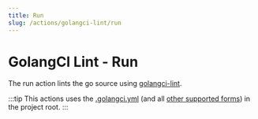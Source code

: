 ```yaml
---
title: Run
slug: /actions/golangci-lint/run
---
```


# GolangCI Lint - Run

The run action lints the go source using [golangci-lint](https://golangci-lint.run/).

:::tip
This actions uses the [.golangci.yml](https://golangci-lint.run/usage/configuration/) (and all [other supported forms](https://golangci-lint.run/usage/configuration/#config-file)) in the project root.
:::